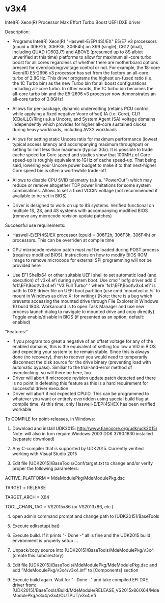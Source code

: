 # v3x4
Intel(R) Xeon(R) Processor Max Effort Turbo Boost UEFI DXE driver

Description:

- Programs Intel(R) Xeon(R) "Haswell-E/EP(4S)/EX" E5/E7 v3 processors (cpuid = 306F2h, 306F3h, 306F4h) on X99 (single), C612 (dual), including QUAD (C602J?) and ABOVE (presumed up to 8S albiet unverified at this time) platforms to allow for maximum all-core turbo boost for all cores regardless of whether there are motherboard options present for overclocking/voltage control or not. For example, the 18-core Xeon(R) E5-2696 v3 processor has set from the factory an all-core turbo of 2.8GHz. This driver programs the highest un-fused ratio (i.e. the 1C Turbo bin) as the new Turbo bin for all boost configurations including all-core turbo. In other words, the 1C turbo bin becomes the all-core turbo bin and the E5-2696 v3 processor now demonstrates an all-core turbo of 3.8GHz!

- Allows for per-package, dynamic undervolting (retains PCU control while applying a fixed negative Vcore offset) IA (i.e. Core), CLR (CBo/LLC/Ring) a.k.a Uncore, and System Agent (SA) voltage domains independently which provides for higher all-core sustained clocks during heavy workloads, including AVX2 workloads

- Allows for setting static Uncore ratio for maximum performance (lowest typical access latency and accompanying maximum throughput) or setting to limit less than maximum (typical 30x). It is possible to trade cache speed for Core speed and studies show that 100MHz of Core speed-up is roughly equivalent to 1GHz of cache speed-up. That being said, lowering your Uncore power budget to make it to that next-higher Core speed bin is often a worthwhile trade-off

- Allows to disable CPU SVID telemetry (a.k.a. "PowerCut") which may reduce or remove altogether TDP power limitations for some system combinations. Allows to set a fixed VCCIN voltage (not recommended if available to be set in BIOS)

- Driver is designed to work on up to 8S systems. Verified functional on multiple 1S, 2S, and 4S systems with accompanying modified BIOS (remove any microcode revision update patches)

Successful use requirements:

- Haswell-E/EP(4S)/EX processor (cpuid = 306F2h, 306F3h, 306F4h) or processors. This can be overriden at compile time

- CPU microcode revision patch must *not* be loaded during POST process (requires modified BIOS). Instructions on how to modify BIOS ROM image to remove microcode for external SPI programming will *not* be provided here

- Use EFI Shellx64 or other suitable UEFI shell to set automatic load (and execution) of v3x4.efi during system boot.  Use cmd ' bcfg driver add 0 fs1:\EFI\Boot\v3x4.efi "V3 Full Turbo" ' where 'fs1:\EFI\Boot\v3x4.efi' is path to DXE driver file on UEFI boot partition (use cmd 'mountvol x: /s' to mount in Windows as drive X: for writing) {Note: there is a bug which prevents accessing the mounted drive through File Explorer in Windows 10 build 1803. Workaround is to open Task Manager and use new process launch dialog to navigate to mounted drive and copy directly}. Toggle enable/disable in BIOS (if presented as an option; default: enabled)

"Features:"
- If you program too great a negative of an offset voltage for any of the enabled domains, this is the equivalent of setting too low a VID in BIOS and expecting your system to be remain stable. Since this is always done (no recovery), then to recover you would need to temporarily disconnect the disk source for the drive binary (preventing load with automatic bypass). Similiar to the trial-and-error method of overclocking, so will there be here, too
- Driver will abort if microcode revision update patch detected and there is no point in defeating this feature as this is a hard requirement for successful driver execution
- Driver will abort if not expected CPUID. This can be programmed to whatever you want or entirely overridden using special build flag at compile time. At this time, only Haswell-E/EP(4S)/EX has been verified workable

To COMPILE for point-releases, in Windows:

1) Download and install UDK2015: http://www.tianocore.org/udk/udk2015/
Note: will also in turn require Windows 2003 DDK 3790.1830 installed (separate download)

2) Any C-compiler that is supported by UDK2015. Currently verified working with Visual Studio 2015

3) Edit file [UDK2015]/BaseTools/Conf/target.txt to change and/or verify proper the following parameters:

ACTIVE_PLATFORM = MdeModulePkg/MdeModulePkg.dsc

TARGET = RELEASE

TARGET_ARCH = X64

TOOL_CHAIN_TAG = VS2015x86 (or VS2013x86, etc.)

4) open admin command prompt and change path to [UDK2015]/BaseTools

5) Execute edksetup(.bat)

6) Execute build. If it prints "- Done -" all is fine and the UDK2015 build environment is properly setup  ...
 
7) Unpack/copy source into [UDK2015]/BaseTools/MdeModulePkg/v3x4 (create this subdirectory)

8) Edit file [UDK2015]/BaseTools/MdeModulePkg/MdeModulePkg.dsc and add "MdeModulePkg/v3x4/v3x4.inf" to [Components] section

9) Execute build again. Wait for "- Done -" and take compiled EFI DXE driver from:
[UDK2015]/BaseTools/Build/MdeModule/RELEASE_VS2015x86/X64/MdeModulePkg/v3x4/v3x4/OUTPUT/v3x4.efi
